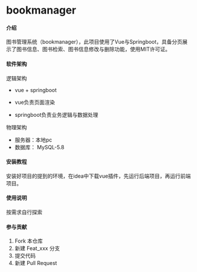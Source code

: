 # bookmanager

#### 介绍

图书管理系统（bookmanager），此项目使用了Vue与Springboot，具备分页展示了图书信息、图书检索、图书信息修改与删除功能，使用MIT许可证。


#### 软件架构

逻辑架构

 - vue + springboot

 - vue负责页面渲染

 - springboot负责业务逻辑与数据处理

物理架构

 - 服务器：本地pc
 - 数据库： MySQL-5.8

#### 安装教程

安装好项目的提到的环境，在idea中下载vue插件，先运行后端项目，再运行前端项目。

#### 使用说明

按需求自行探索

#### 参与贡献

1.  Fork 本仓库
2.  新建 Feat_xxx 分支
3.  提交代码
4.  新建 Pull Request


